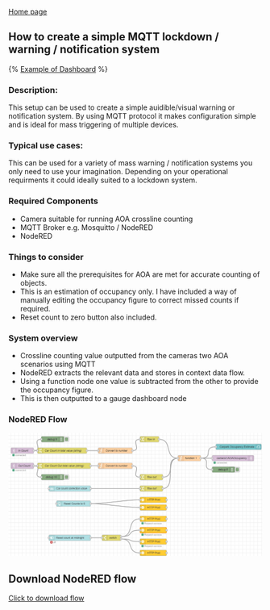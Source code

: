 [Home page](README.md)

## How to create a simple MQTT lockdown / warning / notification system 

{% [Example of Dashboard](https://github.com/cronsh/cronsh.github.io/blob/main/AOA_Crossline_occupancy_NR_Dashboard.jpg?raw=true) %}

### Description:
 This setup can be used to create a simple auidible/visual warning or notification system. By using MQTT protocol it makes configuration simple and is ideal for mass triggering of multiple devices.

### Typical use cases:
This can be used for a variety of mass warning / notification systems you only need to use your imagination. Depending on your operational requirments it could ideally suited to a lockdown system.

### Required Components
- Camera suitable for running AOA crossline counting
- MQTT Broker e.g. Mosquitto / NodeRED
- NodeRED

### Things to consider
- Make sure all the prerequisites for AOA are met for accurate counting of objects.
- This is an estimation of occupancy only. I have included a way of manually editing the occupancy figure to correct missed counts if required.
- Reset count to zero button also included.

### System overview
- Crossline counting value outputted from the cameras two AOA scenarios using MQTT
- NodeRED extracts the relevant data and stores in context data flow.
- Using a function node one value is subtracted from the other to provide the occupancy figure. 
- This is then outputted to a gauge dashboard node

### NodeRED Flow
![Example Flow](https://github.com/cronsh/cronsh.github.io/blob/main/AOA_Crossline_occupancy_NR_Flow.jpg?raw=true)

## Download NodeRED flow 

[Click to download flow](https://github.com/cronsh/nodered-flows/blob/main/Axis-AOA-Crossline-counting-dashboard/AOA_Crossline_occupancy_NR_Flow.jpg)

